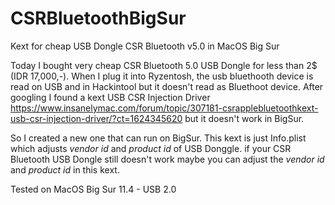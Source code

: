 # CSRBluetoothBigSur
Kext for cheap USB Dongle CSR Bluetooth v5.0 in MacOS Big Sur

Today I bought very cheap CSR Bluetooth 5.0 USB Dongle for less than 2$ (IDR 17,000,-). When I plug it into Ryzentosh, the usb bluethooth device is read on USB and in Hackintool but it doesn't read as Bluethoot device. After googling I found a kext USB CSR Injection Driver https://www.insanelymac.com/forum/topic/307181-csrapplebluetoothkext-usb-csr-injection-driver/?ct=1624345620 but it doesn't work in BigSur.

So I created a new one that can run on BigSur. This kext is just Info.plist which adjusts *vendor id* and *product id* of USB Donggle. if your CSR Bluetooth USB Dongle still doesn't work maybe you can adjust the *vendor id* and *product id* in this kext.

Tested on MacOS Big Sur 11.4 - USB 2.0

